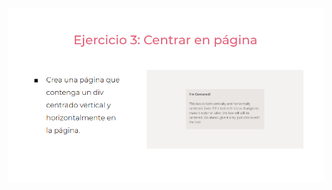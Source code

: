 
![](https://github.com/MarianaTraslavinaSarmiento/practicaModeladoEnCaja/blob/ejercicio_3/storage/img/ejercicio3.png)